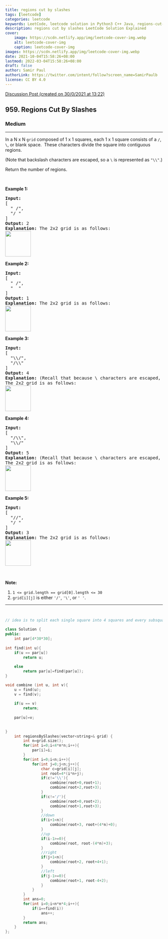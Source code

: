 ```yaml
---
title: regions cut by slashes
tags: [leetcode]
categories: leetcode
keywords: LeetCode, leetcode solution in Python3 C++ Java, regions-cut-by-slashes solution
description: regions cut by slashes LeetCode Solution Explained
cover:
    image: https://scdn.netlify.app/img/leetcode-cover-img.webp
    alt: leetcode-cover-img
    caption: leetcode-cover-img
images: https://scdn.netlify.app/img/leetcode-cover-img.webp
date: 2021-10-04T15:58:26+08:00
lastmod: 2022-03-04T15:58:26+08:00
draft: false
author: Samir Paul
authorLink: https://twitter.com/intent/follow?screen_name=SamirPaulb
license: CC BY 4.0
---
```



[Discussion Post (created on 30/0/2021 at 13:22)](https://leetcode.com/problems/regions-cut-by-slashes/discuss/1041633/DFS-Solution-C%2B%2B)  
<h2>959. Regions Cut By Slashes</h2><h3>Medium</h3><hr><div><p>In a N x N&nbsp;<code>grid</code> composed of 1 x 1 squares, each 1 x 1 square consists of a <code>/</code>, <code>\</code>, or blank space.&nbsp; These characters divide the square into contiguous regions.</p>

<p>(Note that backslash characters are escaped, so a <code>\</code>&nbsp;is represented as <code>"\\"</code>.)</p>

<p>Return the number of regions.</p>

<p>&nbsp;</p>

<div>
<div>
<div>
<div>
<div>
<ol>
</ol>
</div>
</div>
</div>
</div>
</div>

<div>
<p><strong>Example 1:</strong></p>

<pre><strong>Input:
</strong><span id="example-input-1-1">[
&nbsp; " /",
&nbsp; "/ "
]</span>
<strong>Output: </strong><span id="example-output-1">2</span>
<strong>Explanation: </strong>The 2x2 grid is as follows:
<img alt="" src="https://assets.leetcode.com/uploads/2018/12/15/1.png" style="width: 82px; height: 82px;">
</pre>

<div>
<p><strong>Example 2:</strong></p>

<pre><strong>Input:
</strong><span id="example-input-2-1">[
&nbsp; " /",
&nbsp; "  "
]</span>
<strong>Output: </strong><span id="example-output-2">1</span>
<strong>Explanation: </strong>The 2x2 grid is as follows:
<img alt="" src="https://assets.leetcode.com/uploads/2018/12/15/2.png" style="width: 82px; height: 82px;">
</pre>

<div>
<p><strong>Example 3:</strong></p>

<pre><strong>Input:
</strong><span id="example-input-3-1">[
&nbsp; "\\/",
&nbsp; "/\\"
]</span>
<strong>Output: </strong><span id="example-output-3">4</span>
<strong>Explanation: </strong>(Recall that because \ characters are escaped, "\\/" refers to \/, and "/\\" refers to /\.)
The 2x2 grid is as follows:
<img alt="" src="https://assets.leetcode.com/uploads/2018/12/15/3.png" style="width: 82px; height: 82px;">
</pre>

<div>
<p><strong>Example 4:</strong></p>

<pre><strong>Input:
</strong><span id="example-input-4-1">[
&nbsp; "/\\",
&nbsp; "\\/"
]</span>
<strong>Output: </strong><span id="example-output-4">5</span>
<strong>Explanation: </strong>(Recall that because \ characters are escaped, "/\\" refers to /\, and "\\/" refers to \/.)
The 2x2 grid is as follows:
<img alt="" src="https://assets.leetcode.com/uploads/2018/12/15/4.png" style="width: 82px; height: 82px;">
</pre>

<div>
<p><strong>Example 5:</strong></p>

<pre><strong>Input:
</strong><span id="example-input-5-1">[
&nbsp; "//",
&nbsp; "/ "
]</span>
<strong>Output: </strong><span id="example-output-5">3</span>
<strong>Explanation: </strong>The 2x2 grid is as follows:
<img alt="" src="https://assets.leetcode.com/uploads/2018/12/15/5.png" style="width: 82px; height: 82px;">
</pre>

<p>&nbsp;</p>

<p><strong>Note:</strong></p>

<ol>
	<li><code>1 &lt;= grid.length == grid[0].length &lt;= 30</code></li>
	<li><code>grid[i][j]</code> is either <code>'/'</code>, <code>'\'</code>, or <code>' '</code>.</li>
</ol>
</div>
</div>
</div>
</div>
</div></div>

---




```cpp


// idea is to split each single square into 4 squares and every subsquare into 4 triangles

class Solution {
public:
    int par[4*30*30];
    
int find(int u){
    if(u == par[u])
        return u;
    
    else
        return par[u]=find(par[u]);
}

void combine (int u, int v){
    u = find(u);
    v = find(v);
    
    if(u == v)
        return;
    
    par[u]=v;
    
    
}
    int regionsBySlashes(vector<string>& grid) {
        int n=grid.size();
        for(int i=0;i<4*n*n;i++){
            par[i]=i;
        }
        for(int i=0;i<n;i++){
            for(int j=0;j<n;j++){
                char c=grid[i][j];
                int root=4*(i*n+j);
                if(c!='\\'){
                    combine(root+0,root+1);
                    combine(root+2,root+3);
                }
                if(c!='/'){
                    combine(root+0,root+2);
                    combine(root+1,root+3);
                }
                //down
                if(i+1<n){
                    combine(root+3, root+(4*n)+0);
                }
                //up
                if(i-1>=0){
                    combine(root, root-(4*n)+3);
                }
                //right
                if(j+1<n){
                    combine(root+2, root+4+1);
                }
                //left
                if(j-1>=0){
                    combine(root+1, root-4+2);
                }
            }
        }
        int ans=0;
        for(int i=0;i<n*n*4;i++){
            if(i==find(i))
                ans++;
        }
        return ans;
    }
};
```
